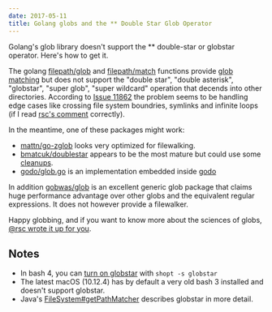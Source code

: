 ```yaml
---
date: 2017-05-11
title: Golang globs and the ** Double Star Glob Operator
---
```


Golang's glob library doesn't support the ** double-star or globstar operator.  Here's how to get it.<!--more-->


The golang [filepath/glob](https://golang.org/pkg/path/filepath/#Glob) and [filepath/match](https://golang.org/pkg/path/filepath/#Match) functions provide [glob matching](https://en.wikipedia.org/wiki/Glob_(programming)) but does not support the "double star", "double asterisk", "globstar", "super glob", "super wildcard" operation that decends into other directories.  According to [Issue 11862](https://github.com/golang/go/issues/11862) the problem seems to be handling edge cases like crossing file system boundries, symlinks and infinite loops (if I read [rsc's comment](https://github.com/golang/go/issues/11862#issuecomment-168733265) correctly).

In the meantime, one of these packages might work:

* [mattn/go-zglob](https://github.com/mattn/go-zglob) looks very optimized for filewalking.
* [bmatcuk/doublestar](https://github.com/bmatcuk/doublestar) appears to be the most mature but could use some [cleanups](https://goreportcard.com/report/github.com/bmatcuk/doublestar).
* [godo/glob.go](https://github.com/go-godo/godo/blob/master/glob.go) is an implementation embedded inside [godo](https://github.com/go-godo/godo)

In addition [gobwas/glob](https://github.com/gobwas/glob) is an excellent generic glob package that claims huge performance advantage over other globs and the equivalent regular expressions.  It does not however provide a filewalker.

Happy globbing, and if you want to know more about the sciences of globs, [@rsc wrote it up for you](https://research.swtch.com/glob).

## Notes

* In bash 4, you can [turn on globstar](https://www.gnu.org/software/bash/manual/html_node/The-Shopt-Builtin.html) with `shopt -s globstar`
* The latest macOS (10.12.4) has by default a very old bash 3 installed and doesn't support globstar.
* Java's [FileSystem#getPathMatcher](http://docs.oracle.com/javase/7/docs/api/java/nio/file/FileSystem.html#getPathMatcher%28java.lang.String%29) describes globstar in more detail.

